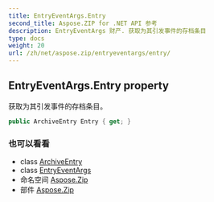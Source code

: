 ```yaml
---
title: EntryEventArgs.Entry
second_title: Aspose.ZIP for .NET API 参考
description: EntryEventArgs 财产. 获取为其引发事件的存档条目
type: docs
weight: 20
url: /zh/net/aspose.zip/entryeventargs/entry/
---
```

## EntryEventArgs.Entry property

获取为其引发事件的存档条目。

```csharp
public ArchiveEntry Entry { get; }
```

### 也可以看看

* class [ArchiveEntry](../../archiveentry/)
* class [EntryEventArgs](../)
* 命名空间 [Aspose.Zip](../../entryeventargs/)
* 部件 [Aspose.Zip](../../../)


